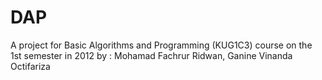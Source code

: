 # DAP
A project for Basic Algorithms and Programming (KUG1C3) course on the 1st semester in 2012
by : Mohamad Fachrur Ridwan, Ganine Vinanda Octifariza
